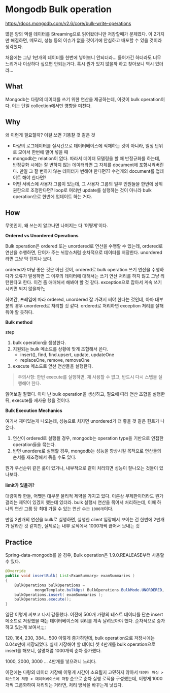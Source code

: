 # Mongodb Bulk operation

<https://docs.mongodb.com/v2.6/core/bulk-write-operations>

많은 양의 엑셀 데이터를 Streaming으로 읽어왔더니만 저장할때가 문제였다. 이 2가지만 해결하면, 메모리, 성능 등의 이슈가 없을 것이기에 안심하고 배포할 수 있을 것이라 생각했다. 

처음에는 그냥 1만개의 데이터를 한번에 넣어보니 안되더라... 들어가긴 하더라도 너무 느리거나 이상하다 싶으면 안되는거다. 혹시 뭔가 있지 않을까 하고 찾아보니 역시 있더라...

## What

Mongodb는 다량의 데이터를 쓰기 위한 연산을 제공하는데, 이것이 bulk operation이다. 이는 단일 collection에서만 영향을 미친다. 

## Why

왜 이런게 필요할까?
이걸 쓰면 기똥찰 것 같은 것

- 다량의 로그데이터를 실시간으로 데이터베이스에 적재하는 것이 아니라, 일정 단위로 모아서 한번에 밀어 넣을 때
- mongodb는 relation이 없다. 따라서 데이터 모델링을 할 때 반정규화를 하는데, 반정규화 시에는 잘 변하지 않는 데이터라면 그 자체를 document에 포함시켜버린다. 만일 그 잘 변하지 않는 데이터가 변해야 한다면?? 수천개의 document를 업데이트 해야 한다면? 
- 어떤 서비스에 사용자 그룹이 있는데, 그 사용자 그룹의 일부 인원들을 한번에 상위 권한으로 조정한다면? loop로 여러번 update를 실행하는 것이 아니라 bulk operation으로 한번에 업데이트 하는 거다. 

## How

무엇인지, 왜 쓰는지 알고나면 나머지는 다 '어떻게'이다. 

**Ordered vs Unordered Operations**

Bulk operation은 ordered 또는 unordered로 연산을 수행할 수 있는데, ordered로 연산을 수행하면, 단어가 주는 뉘앙스처럼 순차적으로 데이터를 저장한다. unordered라면 그냥 막 던지나 보다.

ordered가 마냥 좋은 것은 아닌 것이, ordered로 bulk operation 쓰기 연산을 수행하다가 오류가 발생하면 그 이후의 데이터에 대해서는 쓰기 연산 처리를 하지 않고 그냥 리턴한다고 한다. 이건 좀 애매해서 해봐야 할 것 같다. exception으로 잡아서 계속 쓰기 시키면 되지 않을까?;;

하여간, 프레임에 따라 ordered, unordered 잘 가려서 써야 한다는 것인데, 아마 대부분의 경우 unordered로 처리할 것 같다. ordered로 처리하면 exception 처리를 잘해줘야 할 듯하다.

**Bulk method**

step
1. bulk operation을 생성한다.
2. 지원되는 bulk 메소드를 상황에 맞게 조합해서 쓴다.
   * insert(), find, find.upsert, update, updateOne
   * replaceOne, remove, removeOne 
3. execute 메소드로 앞선 연산들을 실행한다. 
> 주의사항: 한번 execute를 실행하면, 재 사용할 수 없고, 반드시 다시 스텝을 실행해야 한다.

읽어보길 잘했다. 아마 난 bulk operation을 생성하고, 필요에 따라 연산 조합을 실행한 뒤, execute를 재사용 했을 것이다.


**Bulk Execution Mechanics**

여기서 재미있는게 나오는데, 성능으로 치자면 unordered가 더 좋을 것 같은 힌트가 나온다.

1. 연산이 ordered로 실행될 경우, mongodb는 operation type을 기반으로 인접한 operation들을 묶는다.
2. 반면 unordere로 실행할 경우, mongodb는 성능을 향상시킬 목적으로 연산들의 순서를 재조정해서 묶을 수도 있다.

뭔가 우선순위 같은 룰이 있거나, 내부적으로 같이 처리되면 성능이 잘나오는 것들이 있나보다.

**limit가 있을까?**

대량이라 한들, 어쨋든 대부분 물리적 제약을 가지고 있다. 이론상 무제한이더라도 뭔가 걸리는 제약이 있겠지 했는데 있더라.
bulk 실행시 연산을 묶어서 처리하는데, 이때 하나의 연산 그룹 당 최대 가질 수 있는 연산 수는 `1000개`이다.

만일 2만개의 연산을 bulk로 실행하면, 실행한 client 입장에서 보이는 건 한번에 2만개가 날라간 것 같지만, 실제로는 내부 로직에서 1000개씩 끊어서 보내는 것

## Practice

Spring-data-mongodb를 쓸 경우, Bulk operation은 1.9.0.REALEASE부터 사용할 수 있다.

```java
@Override 
public void insertBulk( List<ExamSummary> examSummaries )
{
	BulkOperations bulkOperations = 
			 mongoTemplate.bulkOps( BulkOperations.BulkMode.UNORDERED, entityClass );
	bulkOperations.insert( examSummaries );
	bulkOperations.execute();
}
```

일단 이렇게 써보고 나서 감동했다. 이전에 500개 가량의 테스트 데이터를 단순 insert 메소드로 저장했을 때는 데이터베이스에 쿼리를 계속 날려보아야 했다. 순차적으로 증가하고 있는게 보여서;;;;

120, 164, 230, 384... 500 이렇게 증가하던데, bulk operation으로 저장시에는 0.04s만에 저장되었다.
실제 저장해야 할 데이터 셋 4만개를 bulk operation으로 insert를 해보니, 설명처럼 1000개씩 순차 증가했다.

1000, 2000, 3000 ... 4만개를 넣으려니 느리다.

이전에는 다량의 데이터 저장에 이렇게 시간이 소요될지 고민하지 않아서
`데이터 파싱 > 리스트에 저장 > 데이터베이스에 저장` 순으로 순차 실행 로직을 구성했는데, 이렇게 1000개씩 그룹화하여 처리되는 거라면, 처리 방식을 바꾸는게 낫겠다.